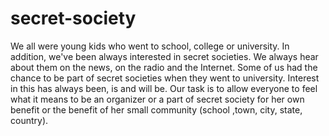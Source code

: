 # secret-society
We all were young kids who went to school, college or university. In addition, we've been always interested in secret societies. We always hear about them on the news, on the radio and the Internet. Some of us had the chance to be part of secret societies when they went to university. Interest in this has always been, is and will be. Our task is to allow everyone to feel what it means to be an organizer or a part of secret society for her own benefit or the benefit of her small community (school ,town, city, state, country).
